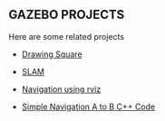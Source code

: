 
## GAZEBO PROJECTS

Here are some related projects

- [Drawing Square](https://github.com/sajinsathananthan2001/Gazebo-Projects/blob/master/src/README.md)

- [SLAM](https://github.com/sajinsathananthan2001/Gazebo-Projects/tree/master/scripts/SLAM)

- [Navigation using rviz](https://github.com/sajinsathananthan2001/Gazebo-Projects/blob/master/scripts/navigation/README.md)

- [Simple Navigation A to B C++ Code](https://github.com/sajinsathananthan2001/Gazebo-Projects/tree/master/src/navigation)





